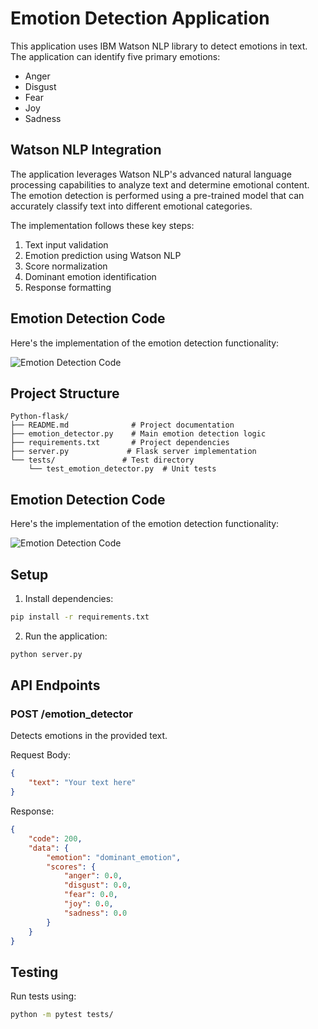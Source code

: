 # Emotion Detection Application

This application uses IBM Watson NLP library to detect emotions in text. The application can identify five primary emotions:
- Anger
- Disgust
- Fear
- Joy
- Sadness

## Watson NLP Integration

The application leverages Watson NLP's advanced natural language processing capabilities to analyze text and determine emotional content. The emotion detection is performed using a pre-trained model that can accurately classify text into different emotional categories.

The implementation follows these key steps:
1. Text input validation
2. Emotion prediction using Watson NLP
3. Score normalization
4. Dominant emotion identification
5. Response formatting

## Emotion Detection Code

Here's the implementation of the emotion detection functionality:

![Emotion Detection Code](2a_emotion_detection.png)

## Project Structure

```
Python-flask/
├── README.md              # Project documentation
├── emotion_detector.py    # Main emotion detection logic
├── requirements.txt       # Project dependencies
├── server.py             # Flask server implementation
└── tests/               # Test directory
    └── test_emotion_detector.py  # Unit tests
```

## Emotion Detection Code

Here's the implementation of the emotion detection functionality:

![Emotion Detection Code](2a_emotion_detection.png)

## Setup

1. Install dependencies:
```bash
pip install -r requirements.txt
```

2. Run the application:
```bash
python server.py
```

## API Endpoints

### POST /emotion_detector

Detects emotions in the provided text.

Request Body:
```json
{
    "text": "Your text here"
}
```

Response:
```json
{
    "code": 200,
    "data": {
        "emotion": "dominant_emotion",
        "scores": {
            "anger": 0.0,
            "disgust": 0.0,
            "fear": 0.0,
            "joy": 0.0,
            "sadness": 0.0
        }
    }
}
```

## Testing

Run tests using:
```bash
python -m pytest tests/
```

